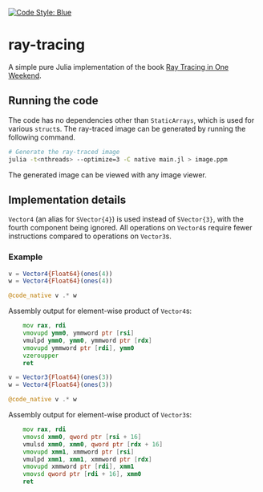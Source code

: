 [![Code Style: Blue](https://img.shields.io/badge/code%20style-blue-4495d1.svg)](https://github.com/JuliaDiff/BlueStyle)
# ray-tracing
A simple pure Julia implementation of the book [Ray Tracing in One Weekend](https://raytracing.github.io/books/RayTracingInOneWeekend.html).

## Running the code
The code has no dependencies other than `StaticArrays`, which is used for various `struct`s. The ray-traced image can be generated by running the following command.
```bash
# Generate the ray-traced image
julia -t<nthreads> --optimize=3 -C native main.jl > image.ppm
```
The generated image can be viewed with any image viewer.

## Implementation details
`Vector4` (an alias for `SVector{4}`) is used instead of `SVector{3}`, with the fourth component being ignored. All operations on `Vector4`s require fewer instructions compared to operations on `Vector3`s.

### Example
```julia
v = Vector4{Float64}(ones(4))
w = Vector4{Float64}(ones(4))

@code_native v .* w
```
Assembly output for element-wise product of `Vector4`s:
```asm
	mov rax, rdi
	vmovupd ymm0, ymmword ptr [rsi]
	vmulpd ymm0, ymm0, ymmword ptr [rdx]
	vmovupd	ymmword ptr [rdi], ymm0
	vzeroupper
	ret

```

```julia
v = Vector3{Float64}(ones(3))
w = Vector4{Float64}(ones(3))

@code_native v .* w
```
Assembly output for element-wise product of `Vector3`s:
```asm
	mov rax, rdi
	vmovsd xmm0, qword ptr [rsi + 16]  
	vmulsd xmm0, xmm0, qword ptr [rdx + 16]
	vmovupd	xmm1, xmmword ptr [rsi]
	vmulpd xmm1, xmm1, xmmword ptr [rdx]
	vmovupd	xmmword ptr [rdi], xmm1
	vmovsd qword ptr [rdi + 16], xmm0
	ret
```

	

